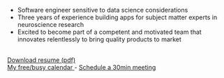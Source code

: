 - Software engineer sensitive to data science considerations
- Three years of experience building apps for subject matter experts in neuroscience research
- Excited to become part of a competent and motivated team that innovates relentlessly to bring quality products to market
<br />  
<a href="https://drive.google.com/open?id=0B3eRv-4znU32OWNYUW9aeWQ1SmM" target="_blank">Download resume (pdf)</a>
<br />  
<a href="https://calendar.google.com/calendar/embed?src=dirk.haupt%40gmail.com&ctz=America/Vancouver" target="_blank">My free/busy calendar </a>
- 
<a href="https://calendly.com/cornelis-dirk-haupt/meeting" target="_blank">Schedule a 30min meeting</a>




